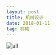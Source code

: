 ```yaml
---
layout: post
title: 机械设计
date: 2018-01-11
tag: 机械
---
```


![all](https://github.com/54fire/text/blob/master/IMG_20180223_155047.jpg)
